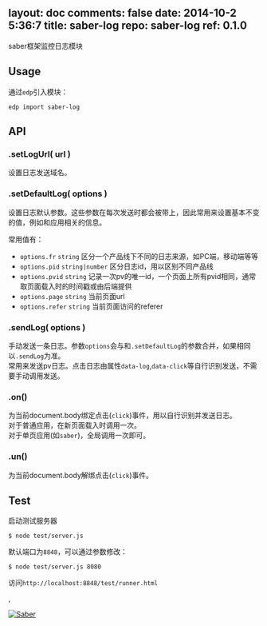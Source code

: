 layout: doc
comments: false
date: 2014-10-2 5:36:7
title: saber-log
repo: saber-log
ref: 0.1.0
---

saber框架监控日志模块

## Usage

通过`edp`引入模块：

    edp import saber-log

## API

### .setLogUrl( url )

设置日志发送域名。

### .setDefaultLog( options )

设置日志默认参数。这些参数在每次发送时都会被带上，因此常用来设置基本不变的值，例如和应用相关的信息。

常用值有：

* `options.fr` `string` 区分一个产品线下不同的日志来源，如PC端，移动端等等
* `options.pid` `string|number` 区分日志id，用以区别不同产品线
* `options.pvid` `string` 记录一次pv的唯一id，一个页面上所有pvid相同，通常取页面载入时的时间戳或由后端提供
* `options.page` `string` 当前页面url
* `options.refer` `string` 当前页面访问的referer

### .sendLog( options )

手动发送一条日志。参数`options`会与和`.setDefaultLog`的参数合并，如果相同以`.sendLog`为准。  
常用来发送pv日志。点击日志由属性`data-log`,`data-click`等自行识别发送，不需要手动调用发送。

### .on()

为当前document.body绑定点击(`click`)事件，用以自行识别并发送日志。  
对于普通应用，在新页面载入时调用一次。  
对于单页应用(如`saber`)，全局调用一次即可。  

### .un()

为当前document.body解绑点击(`click`)事件。

## Test

启动测试服务器

    $ node test/server.js

默认端口为`8848`，可以通过参数修改：

    $ node test/server.js 8080

访问`http://localhost:8848/test/runner.html`


,

[![Saber](https://f.cloud.github.com/assets/157338/1485433/aeb5c72a-4714-11e3-87ae-7ef8ae66e605.png)](http://ecomfe.github.io/saber/)